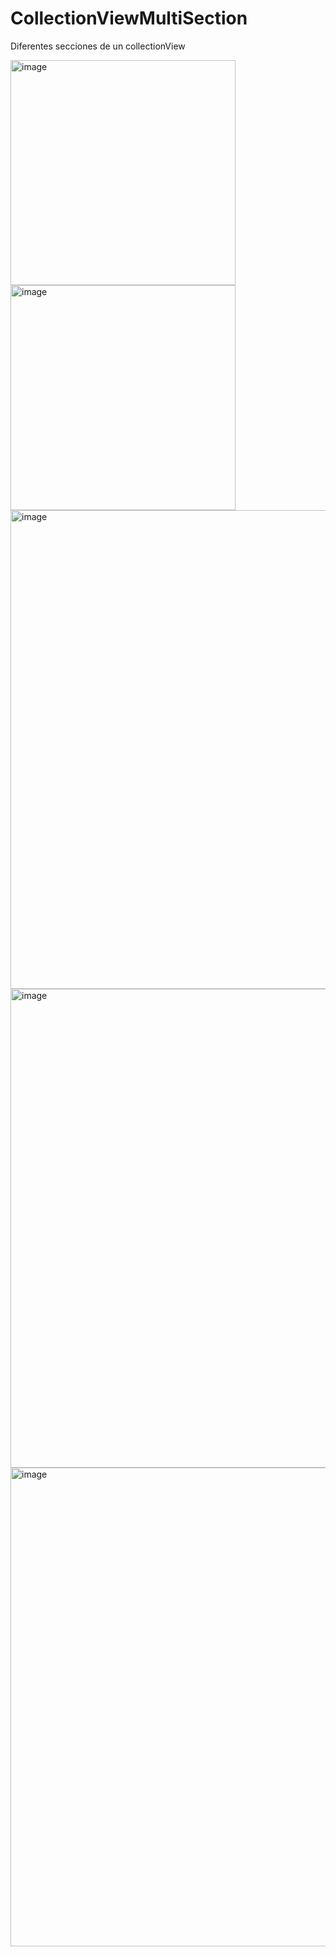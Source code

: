 # CollectionViewMultiSection
Diferentes secciones de un collectionView

<img width="360" alt="image" src="https://user-images.githubusercontent.com/49013250/201499351-32964664-f13d-41b2-a2e9-566bd128dddc.png">

<img width="360" alt="image" src="https://user-images.githubusercontent.com/49013250/201499362-ce823f36-51a2-4739-8ff0-c06641ba156e.png">

<img width="766" alt="image" src="https://user-images.githubusercontent.com/49013250/201499370-08df0d16-b801-46de-a118-6984273726fb.png">

<img width="766" alt="image" src="https://user-images.githubusercontent.com/49013250/201499373-27c09141-5a7a-4fbb-bf67-12110d9d9c8b.png">
<img width="766" alt="image" src="https://user-images.githubusercontent.com/49013250/201499376-6693c95c-ec6f-44f8-99cc-dee72cc5b53e.png">
